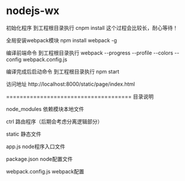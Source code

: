 # nodejs-wx

初始化程序
到工程根目录执行 cnpm install
这个过程会比较长，耐心等待！

全局安装webpack模块
npm install webpack -g

编译前端命令
到工程根目录执行 webpack --progress --profile --colors --config webpack.config.js

编译完成后启动命令
到工程根目录执行 npm start

访问地址
http://localhost:8000/static/page/index.html

=====================================
目录说明

node_modules		依赖模块本地文件

ctrl				路由程序（后期会考虑分离逻辑部分）

static				静态文件

app.js				node程序入口文件

package.json		node配置文件

webpack.config.js	webpack配置
